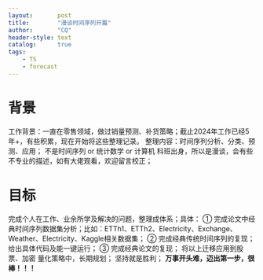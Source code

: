 ```yaml
---
layout:       post
title:        "漫谈时间序列开篇"
author:       "CQ"
header-style: text
catalog:      true
tags:
    - TS
    - forecast
---
```

# 背景
工作背景：一直在零售领域，做过销量预测、补货策略；截止2024年工作已经5年+，有些积累，现在开始将这些整理记录。
整理内容：时间序列分析、分类、预测、应用；
不是时间序列 or 统计数学 or 计算机 科班出身，所以是漫谈，会有些不专业的描述，如有大佬观看，欢迎留言校正；
# 目标
完成个人在工作、业余所学及解决的问题，整理成体系；具体：
    ① 完成论文中经典时间序列数据集分析；比如：ETTh1、ETTh2、Electricity、Exchange、Weather、Electricity、Kaggle相关数据集；
    ② 完成经典传统时间序列的复现；给出具体代码及能一键运行；
    ③ 完成经典论文的复现；
将以上迁移应用到股票、加密 量化策略中，长期规划；
坚持就是胜利；
**万事开头难，迈出第一步，很棒！！！**